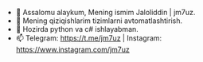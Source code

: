 - 👋 Assalomu alaykum, Mening ismim Jaloliddin | jm7uz.
- 👀 Mening qiziqishlarim tizimlarni avtomatlashtirish.
- 🌱 Hozirda python va c# ishlayabman.
- 📫 Telegram: https://t.me/jm7uz | Instagram: https://www.instagram.com/jm7uz

<!---
jm7uz/jm7uz is a ✨ shaxsiy ✨ manbalar ombori... `README.md`.
--->
